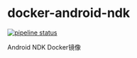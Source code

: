 # docker-android-ndk

[![pipeline status](https://gitlab.alvisisme.com/Alvis/docker-android-ndk/badges/master/pipeline.svg)](https://gitlab.alvisisme.com/Alvis/docker-android-ndk/commits/master)

Android NDK Docker镜像